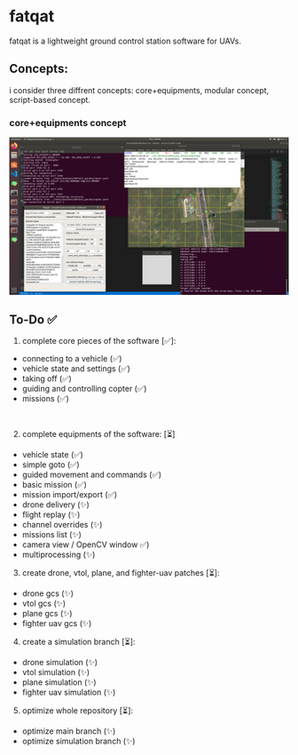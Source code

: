 # fatqat
fatqat is a lightweight ground control station software for UAVs.

## Concepts:
i consider three diffrent concepts: core+equipments, modular concept, script-based concept.

### core+equipments concept
![core+equipments screenshot](Images/coreplusequipments.png)

## To-Do ✅
1. complete core pieces of the software [✅]:
- connecting to a vehicle (✅)
- vehicle state and settings (✅) 
- taking off (✅)
- guiding and controlling copter (✅)
- missions (✅)

<br>

2. complete equipments of the software: [⏳]
- vehicle state (✅)
- simple goto (✅)
- guided movement and commands (✅)
- basic mission (✅)
- mission import/export (✅)
- drone delivery (✨)
- flight replay (✨)
- channel overrides (✨)
- missions list (✨)
- camera view / OpenCV window ✅)
- multiprocessing (✨)

3. create drone, vtol, plane, and fighter-uav patches [⏳]:
- drone gcs (✨)
- vtol gcs (✨)
- plane gcs (✨)
- fighter uav gcs (✨)

4. create a simulation branch [⏳]:
- drone simulation (✨)
- vtol simulation (✨)
- plane simulation (✨)
- fighter uav simulation (✨)

5. optimize whole repository [⏳]:
- optimize main branch (✨)
- optimize simulation branch (✨)
